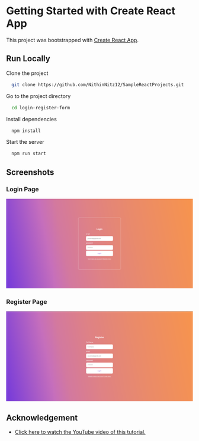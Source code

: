 # Getting Started with Create React App

This project was bootstrapped with [Create React App](https://github.com/facebook/create-react-app).


## Run Locally

Clone the project

```bash
  git clone https://github.com/NithinNitz12/SampleReactProjects.git
```

Go to the project directory

```bash
  cd login-register-form
```

Install dependencies

```bash
  npm install
```

Start the server

```bash
  npm run start
```



## Screenshots

### Login Page
![App Login Screenshot](./Screenshots/Login.png)

### Register Page
![App Register Screenshot](./Screenshots/Register.png)

## Acknowledgement
- [Click here to watch the YouTube video of this tutorial.](https://www.youtube.com/watch?v=Y-XW9m8qOis)

